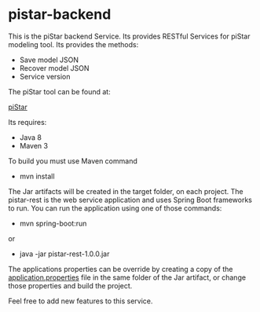 # pistar-backend
  
  This is the piStar backend Service. Its provides RESTful Services for piStar modeling tool. Its provides the methods:
  - Save model JSON
  - Recover model JSON
  - Service version
  
   The piStar tool can be found at:
   
   [piStar](https://github.com/jhcp/piStar)

  Its requires:
  - Java 8
  - Maven 3
  
  To build you must use Maven command
  - mvn install
  
  The Jar artifacts will be created in the target folder, on each project. The pistar-rest is the web service application and uses Spring Boot frameworks to run. 
  You can run the application using one of those commands:
  - mvn spring-boot:run
  
  or
  
  - java -jar pistar-rest-1.0.0.jar
  
  The applications properties can be override by creating a copy of the [application.properties](https://github.com/maxguenes/pistar-backend/blob/master/pistar-rest/src/main/resources/application.properties) file in the same folder of the Jar artifact, or change those properties and build the project.

  Feel free to add new features to this service.

